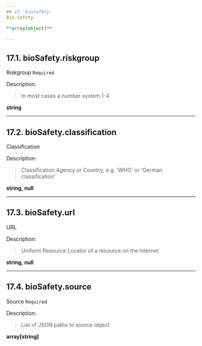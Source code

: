 ```yaml
---
## 17. bioSafety
Bio Safety  

**array[object]**

---
```

## 17.1. bioSafety.riskgroup
Riskgroup  `Required`

Description:
> In most cases a number system 1-4  

**string**

---
## 17.2. bioSafety.classification
Classification  

Description:
> Classification Agency or Country, e.g. 'WHO' or 'German classification'  

**string, null**

---
## 17.3. bioSafety.url
URL  

Description:
> Uniform Resource Locator of a resource on the Internet  

**string, null**

---
## 17.4. bioSafety.source
Source  `Required`

Description:
> List of JSON paths to source object  

**array[string]**
